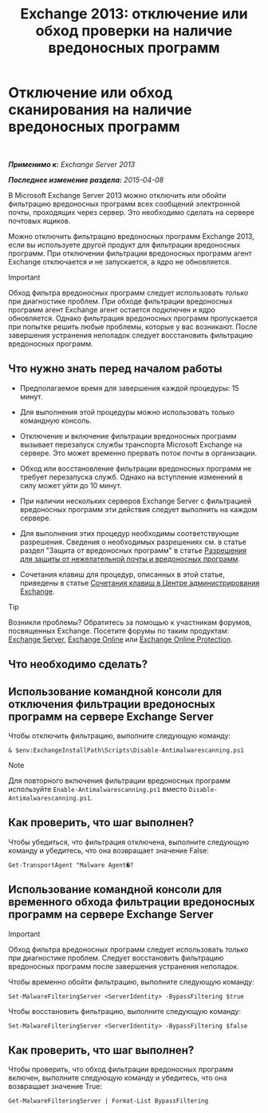 ﻿---
title: 'Exchange 2013: отключение или обход проверки на наличие вредоносных программ'
TOCTitle: Отключение или обход сканирования на наличие вредоносных программ
ms:assetid: 6725c74b-b3ef-4259-9337-c739e9bf7b5d
ms:mtpsurl: https://technet.microsoft.com/ru-ru/library/JJ150526(v=EXCHG.150)
ms:contentKeyID: 50488167
ms.date: 04/30/2018
mtps_version: v=EXCHG.150
ms.translationtype: HT
---

# Отключение или обход сканирования на наличие вредоносных программ

 

_**Применимо к:** Exchange Server 2013_

_**Последнее изменение раздела:** 2015-04-08_

В Microsoft Exchange Server 2013 можно отключить или обойти фильтрацию вредоносных программ всех сообщений электронной почты, проходящих через сервер. Это необходимо сделать на сервере почтовых ящиков.

Можно отключить фильтрацию вредоносных программ Exchange 2013, если вы используете другой продукт для фильтрации вредоносных программ. При отключении фильтрации вредоносных программ агент Exchange отключается и не запускается, а ядро не обновляется.

> [!IMPORTANT]  
> Обход фильтра вредоносных программ следует использовать <em>только</em> при диагностике проблем. При обходе фильтрации вредоносных программ агент Exchange агент остается подключен и ядро обновляется. Однако фильтрация вредоносных программ пропускается при попытке решить любые проблемы, которые у вас возникают. После завершения устранения неполадок следует восстановить фильтрацию вредоносных программ.


## Что нужно знать перед началом работы

  - Предполагаемое время для завершения каждой процедуры: 15 минут.

  - Для выполнения этой процедуры можно использовать только командную консоль.

  - Отключение и включение фильтрации вредоносных программ вызывает перезапуск службы транспорта Microsoft Exchange на сервере. Это может временно прервать поток почты в организации.

  - Обход или восстановление фильтрации вредоносных программ не требует перезапуска служб. Однако на вступление изменений в силу может уйти до 10 минут.

  - При наличии нескольких серверов Exchange Server с фильтрацией вредоносных программ эти действия следует выполнить на каждом сервере.

  - Для выполнения этих процедур необходимы соответствующие разрешения. Сведения о необходимых разрешениях см. в статье раздел "Защита от вредоносных программ" в статье [Разрешения для защиты от нежелательной почты и вредоносных программ](anti-spam-and-anti-malware-permissions-exchange-2013-help.md).

  - Сочетания клавиш для процедур, описанных в этой статье, приведены в статье [Сочетания клавиш в Центре администрирования Exchange](keyboard-shortcuts-in-the-exchange-admin-center-exchange-online-protection-help.md).

> [!TIP]  
> Возникли проблемы? Обратитесь за помощью к участникам форумов, посвященных Exchange. Посетите форумы по таким продуктам: <a href="https://go.microsoft.com/fwlink/p/?linkid=60612">Exchange Server</a>, <a href="https://go.microsoft.com/fwlink/p/?linkid=267542">Exchange Online</a> или <a href="https://go.microsoft.com/fwlink/p/?linkid=285351">Exchange Online Protection</a>.


## Что необходимо сделать?

## Использование командной консоли для отключения фильтрации вредоносных программ на сервере Exchange Server

Чтобы отключить фильтрацию, выполните следующую команду:

    & $env:ExchangeInstallPath\Scripts\Disable-Antimalwarescanning.ps1

> [!NOTE]  
> Для повторного включения фильтрации вредоносных программ используйте <code>Enable-Antimalwarescanning.ps1</code> вместо <code>Disable-Antimalwarescanning.ps1</code>.


## Как проверить, что шаг выполнен?

Чтобы убедиться, что фильтрация отключена, выполните следующую команду и убедитесь, что она возвращает значение False:

    Get-TransportAgent "Malware Agent�?

## Использование командной консоли для временного обхода фильтрации вредоносных программ на сервере Exchange Server

> [!IMPORTANT]  
> Обход фильтра вредоносных программ следует использовать <em>только</em> при диагностике проблем. Следует восстановить фильтрацию вредоносных программ после завершения устранения неполадок.


Чтобы временно обойти фильтрацию, выполните следующую команду:

    Set-MalwareFilteringServer <ServerIdentity> -BypassFiltering $true

Чтобы восстановить фильтрацию, выполните следующую команду:

    Set-MalwareFilteringServer <ServerIdentity> -BypassFiltering $false

## Как проверить, что шаг выполнен?

Чтобы проверить, что обход фильтрации вредоносных программ включен, выполните следующую команду и убедитесь, что она возвращает значение True:

    Get-MalwareFilteringServer | Format-List BypassFiltering

